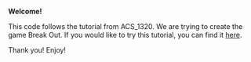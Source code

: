 **Welcome!** 

This code follows the tutorial from ACS_1320. We are trying to create the game Break Out. If you would like to try this tutorial, you can find it [here].

Thank you! Enjoy!

[here]: https://developer.mozilla.org/en-US/docs/Games/Tutorials/2D_Breakout_game_pure_JavaScript